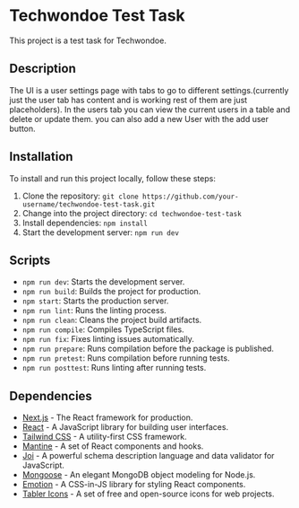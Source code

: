 # Techwondoe Test Task

This project is a test task for Techwondoe.

## Description

The UI is a user settings page with tabs to go to different settings.(currently just the user tab has content and is working rest of them are just placeholders).
In the users tab you can view the current users in a table and delete or update them.
you can also add a new User with the add user button.

## Installation

To install and run this project locally, follow these steps:

1. Clone the repository: `git clone https://github.com/your-username/techwondoe-test-task.git`
2. Change into the project directory: `cd techwondoe-test-task`
3. Install dependencies: `npm install`
4. Start the development server: `npm run dev`

## Scripts

- `npm run dev`: Starts the development server.
- `npm run build`: Builds the project for production.
- `npm start`: Starts the production server.
- `npm run lint`: Runs the linting process.
- `npm run clean`: Cleans the project build artifacts.
- `npm run compile`: Compiles TypeScript files.
- `npm run fix`: Fixes linting issues automatically.
- `npm run prepare`: Runs compilation before the package is published.
- `npm run pretest`: Runs compilation before running tests.
- `npm run posttest`: Runs linting after running tests.

## Dependencies

- [Next.js](https://nextjs.org) - The React framework for production.
- [React](https://reactjs.org) - A JavaScript library for building user interfaces.
- [Tailwind CSS](https://tailwindcss.com) - A utility-first CSS framework.
- [Mantine](https://mantine.dev) - A set of React components and hooks.
- [Joi](https://joi.dev) - A powerful schema description language and data validator for JavaScript.
- [Mongoose](https://mongoosejs.com) - An elegant MongoDB object modeling for Node.js.
- [Emotion](https://emotion.sh) - A CSS-in-JS library for styling React components.
- [Tabler Icons](https://tablericons.com) - A set of free and open-source icons for web projects.

